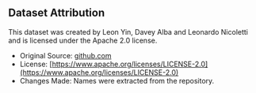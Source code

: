 ## Dataset Attribution
This dataset was created by Leon Yin, Davey Alba and Leonardo Nicoletti and is licensed under the Apache 2.0 license.

- Original Source: [github.com](https://github.com/BloombergGraphics/2024-openai-gpt-hiring-racial-discrimination/tree/main/data/input)
- License: [https://www.apache.org/licenses/LICENSE-2.0](https://www.apache.org/licenses/LICENSE-2.0)
- Changes Made: Names were extracted from the repository.